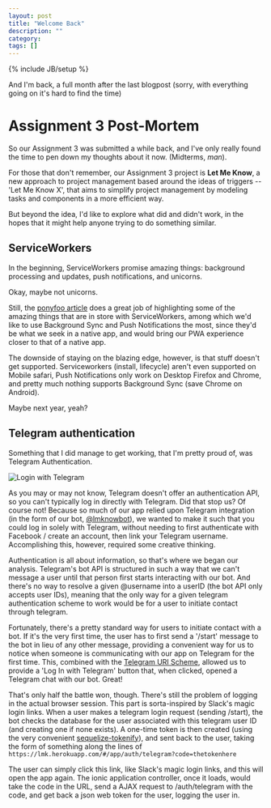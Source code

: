 ```yaml
---
layout: post
title: "Welcome Back"
description: ""
category:
tags: []
---
```

{% include JB/setup %}

And I'm back, a full month after the last blogpost (sorry, with everything going on it's hard to find the time)

# Assignment 3 Post-Mortem

So our Assignment 3 was submitted a while back, and I've only really found the time to pen down my thoughts about it now. (Midterms, *man*).

For those that don't remember, our Assignment 3 project is **Let Me Know**, a new approach to project management based around the ideas of triggers -- 'Let Me Know X', that aims to simplify project management by modeling tasks and components in a more efficient way.

But beyond the idea, I'd like to explore what did and didn't work, in the hopes that it might help anyone trying to do something similar.

## ServiceWorkers

In the beginning, ServiceWorkers promise amazing things: background processing and updates, push notifications, and unicorns.

Okay, maybe not unicorns.

Still, the [ponyfoo article](https://ponyfoo.com/articles/serviceworker-revolution) does a great job of highlighting some of the amazing things that are in store with ServiceWorkers, among which we'd like to use Background Sync and Push Notifications the most, since they'd be what we seek in a native app, and would bring our PWA experience closer to that of a native app.

The downside of staying on the blazing edge, however, is that stuff doesn't get supported. Serviceworkers (install, lifecycle) aren't even supported on Mobile safari, Push Notifications only work on Desktop Firefox and Chrome, and pretty much nothing supports Background Sync (save Chrome on Android).

Maybe next year, yeah?

## Telegram authentication

Something that I did manage to get working, that I'm pretty proud of, was Telegram Authentication.

![Login with Telegram](/blog/images/lmk-login-with-telegram.png)

As you may or may not know, Telegram doesn't offer an authentication API, so you can't typically log in directly with Telegram. Did that stop us? Of course not! Because so much of our app relied upon Telegram integration (in the form of our bot, [@lmknowbot](http://telegram.me/lmknowbot)), we wanted to make it such that you could log in solely with Telegram, without needing to first authenticate with Facebook / create an account, then link your Telegram username. Accomplishing this, however, required some creative thinking.

Authentication is all about information, so that's where we began our analysis. Telegram's bot API is structured in such a way that we can't message a user until that person first starts interacting with our bot. And there's no way to resolve a given @username into a userID (the bot API only accepts user IDs), meaning that the only way for a given telegram authentication scheme to work would be for a user to initiate contact through telegram.

Fortunately, there's a pretty standard way for users to initiate contact with a bot. If it's the very first time, the user has to first send a '/start' message to the bot in lieu of any other message, providing a convenient way for us to notice when someone is communicating with our app on Telegram for the first time. This, combined with the [Telegram URI Scheme](https://telegram.wiki/tips:urischeme), allowed us to provide a 'Log In with Telegram' button that, when clicked, opened a Telegram chat with our bot. Great!

That's only half the battle won, though. There's still the problem of logging in the actual browser session. This part is sorta-inspired by Slack's magic login links. When a user makes a telegram login request (sending /start), the bot checks the database for the user associated with this telegram user ID (and creating one if none exists). A one-time token is then created (using the very convenient [sequelize-tokenify](https://github.com/pipll/sequelize-tokenify)), and sent back to the user, taking the form of something along the lines of `https://lmk.herokuapp.com/#/app/auth/telegram?code=thetokenhere`

The user can simply click this link, like Slack's magic login links, and this will open the app again. The ionic application controller, once it loads, would take the code in the URL, send a AJAX request to /auth/telegram with the code, and get back a json web token for the user, logging the user in.
